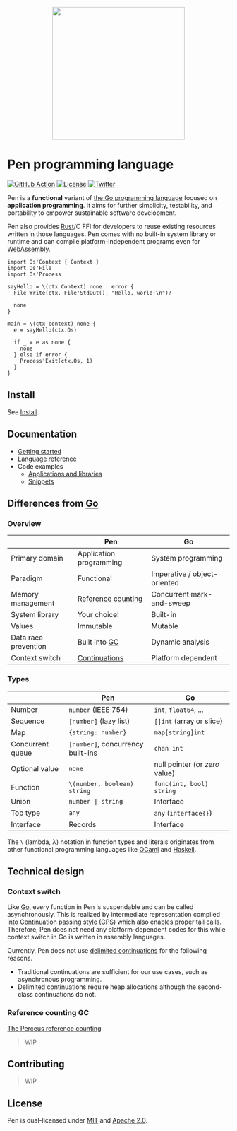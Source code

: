 <p align="center"><img width="300px" src="https://pen-lang.org/favicon.svg" /></p>

# Pen programming language

[![GitHub Action](https://img.shields.io/github/workflow/status/pen-lang/pen/test?style=flat-square)](https://github.com/pen-lang/pen/actions)
[![License](https://img.shields.io/badge/license-MIT%20%2B%20Apache%202.0-yellow?style=flat-square)](https://github.com/pen-lang/pen#license)
[![Twitter](https://img.shields.io/badge/twitter-%40pen__language-blue?style=flat-square)](https://twitter.com/pen_language)

Pen is a **functional** variant of [the Go programming language][go] focused on **application programming**. It aims for further simplicity, testability, and portability to empower sustainable software development.

Pen also provides [Rust][rust]/C FFI for developers to reuse existing resources written in those languages. Pen comes with no built-in system library or runtime and can compile platform-independent programs even for [WebAssembly](https://webassembly.org/).

```pen
import Os'Context { Context }
import Os'File
import Os'Process

sayHello = \(ctx Context) none | error {
  File'Write(ctx, File'StdOut(), "Hello, world!\n")?

  none
}

main = \(ctx context) none {
  e = sayHello(ctx.Os)

  if _ = e as none {
    none
  } else if error {
    Process'Exit(ctx.Os, 1)
  }
}
```

## Install

See [Install](https://pen-lang.org/introduction/install.html).

## Documentation

- [Getting started](https://pen-lang.org/introduction/getting-started.html)
- [Language reference](https://pen-lang.org/references/language/syntax.html)
- Code examples
  - [Applications and libraries](https://github.com/pen-lang/pen/tree/main/examples)
  - [Snippets](https://pen-lang.org/examples)

## Differences from [Go][go]

### Overview

|                      | Pen                              | Go                           |
| -------------------- | -------------------------------- | ---------------------------- |
| Primary domain       | Application programming          | System programming           |
| Paradigm             | Functional                       | Imperative / object-oriented |
| Memory management    | [Reference counting][gc]         | Concurrent mark-and-sweep    |
| System library       | Your choice!                     | Built-in                     |
| Values               | Immutable                        | Mutable                      |
| Data race prevention | Built into [GC][gc]              | Dynamic analysis             |
| Context switch       | [Continuations](#context-switch) | Platform dependent           |

### Types

|                  | Pen                               | Go                             |
| ---------------- | --------------------------------- | ------------------------------ |
| Number           | `number` (IEEE 754)               | `int`, `float64`, ...          |
| Sequence         | `[number]` (lazy list)            | `[]int` (array or slice)       |
| Map              | `{string: number}`                | `map[string]int`               |
| Concurrent queue | `[number]`, concurrency built-ins | `chan int`                     |
| Optional value   | `none`                            | null pointer (or _zero_ value) |
| Function         | `\(number, boolean) string`       | `func(int, bool) string`       |
| Union            | `number \| string`                | Interface                      |
| Top type         | `any`                             | `any` (`interface{}`)          |
| Interface        | Records                           | Interface                      |

The `\` (lambda, λ) notation in function types and literals originates from other functional programming languages like [OCaml](https://ocaml.org) and [Haskell](https://haskell.org).

## Technical design

### Context switch

Like [Go][go], every function in Pen is suspendable and can be called asynchronously. This is realized by intermediate representation compiled into [Continuation passing style (CPS)](https://en.wikipedia.org/wiki/Continuation-passing_style) which also enables proper tail calls. Therefore, Pen does not need any platform-dependent codes for this while context switch in Go is written in assembly languages.

Currently, Pen does not use [delimited continuations](https://en.wikipedia.org/wiki/Delimited_continuation) for the following reasons.

- Traditional continuations are sufficient for our use cases, such as asynchronous programming.
- Delimited continuations require heap allocations although the second-class continuations do not.

### Reference counting GC

[The Perceus reference counting][perceus]

> WIP

## Contributing

> WIP

## License

Pen is dual-licensed under [MIT](LICENSE-MIT) and [Apache 2.0](LICENSE-APACHE).

[gc]: #reference-counting-gc
[go]: https://go.dev/
[perceus]: https://www.microsoft.com/en-us/research/publication/perceus-garbage-free-reference-counting-with-reuse/
[rust]: https://www.rust-lang.org/
